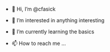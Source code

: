 - 👋 Hi, I’m @cfasick
- 👀 I’m interested in anything interesting
- 🌱 I’m currently learning the basics


- 📫 How to reach me ...

<!---
cfasick/cfasick is a ✨ special ✨ repository because its `README.md` (this file) appears on your GitHub profile.
You can click the Preview link to take a look at your changes.
--->
